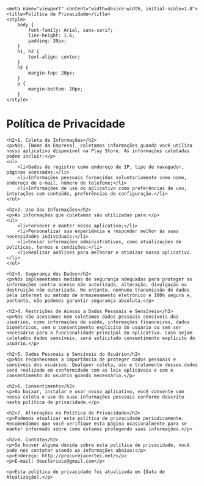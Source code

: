 <!DOCTYPE html>
<!-- saved from url=(0079)https://s3.amazonaws.com/gerencial.procureiacertei.net/politicaPrivacidade.html -->
<html lang="pt-BR"><head><meta http-equiv="Content-Type" content="text/html; charset=UTF-8">
    
    <meta name="viewport" content="width=device-width, initial-scale=1.0">
    <title>Política de Privacidade</title>
    <style>
        body {
            font-family: Arial, sans-serif;
            line-height: 1.6;
            padding: 20px;
        }
        h1, h2 {
            text-align: center;
        }
        h2 {
            margin-top: 20px;
        }
        p {
            margin-bottom: 10px;
        }
    </style>
</head>
<body>
    <h1>Política de Privacidade</h1>

    <h2>1. Coleta de Informações</h2>
    <p>Nós, [Nome da Empresa], coletamos informações quando você utiliza nosso aplicativo disponível na Play Store. As informações coletadas podem incluir:</p>
    <ul>
        <li>Dados de registro como endereço de IP, tipo de navegador, páginas acessadas;</li>
        <li>Informações pessoais fornecidas voluntariamente como nome, endereço de e-mail, número de telefone;</li>
        <li>Informações de uso do aplicativo como preferências de uso, interações com conteúdo, preferências de configuração.</li>
    </ul>

    <h2>2. Uso das Informações</h2>
    <p>As informações que coletamos são utilizadas para:</p>
    <ul>
        <li>Fornecer e manter nosso aplicativo;</li>
        <li>Personalizar sua experiência e responder melhor às suas necessidades individuais;</li>
        <li>Enviar informações administrativas, como atualizações de políticas, termos e condições;</li>
        <li>Realizar análises para melhorar e otimizar nosso aplicativo.</li>
    </ul>

    <h2>3. Segurança dos Dados</h2>
    <p>Nós implementamos medidas de segurança adequadas para proteger as informações contra acesso não autorizado, alteração, divulgação ou destruição não autorizada. No entanto, nenhuma transmissão de dados pela internet ou método de armazenamento eletrônico é 100% seguro e, portanto, não podemos garantir segurança absoluta.</p>

    <h2>4. Restrições de Acesso a Dados Pessoais e Sensíveis</h2>
    <p>Nós não acessamos nem coletamos dados pessoais sensíveis dos usuários, como informações de saúde, informações financeiras, dados biométricos, sem o consentimento explícito do usuário ou sem ser necessário para a funcionalidade principal do aplicativo. Caso sejam coletados dados sensíveis, será solicitado consentimento explícito do usuário.</p>

    <h2>5. Dados Pessoais e Sensíveis do Usuário</h2>
    <p>Nós reconhecemos a importância de proteger dados pessoais e sensíveis dos usuários. Qualquer coleta, uso e tratamento desses dados será realizado em conformidade com as leis aplicáveis e com o consentimento do usuário quando necessário.</p>

    <h2>6. Consentimento</h2>
    <p>Ao baixar, instalar e usar nosso aplicativo, você consente com nossa coleta e uso de suas informações pessoais conforme descrito nesta política de privacidade.</p>

    <h2>7. Alterações na Política de Privacidade</h2>
    <p>Podemos atualizar esta política de privacidade periodicamente. Recomendamos que você verifique esta página ocasionalmente para se manter informado sobre como estamos protegendo suas informações.</p>

    <h2>8. Contato</h2>
    <p>Se houver alguma dúvida sobre esta política de privacidade, você pode nos contatar usando as informações abaixo:</p>
    <p>Endereço: http://procureiacertei.net/</p>
    <p>E-mail: deucleriocs@gmail.com</p>

    <p>Esta política de privacidade foi atualizada em [Data de Atualização].</p>


</body></html>

